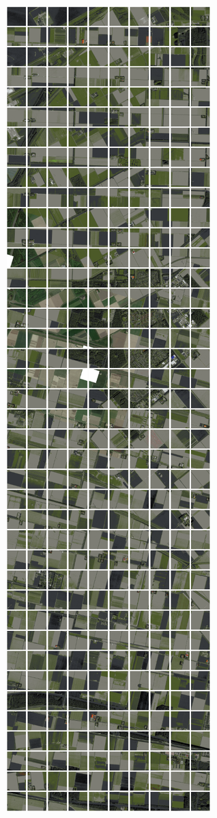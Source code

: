<html>
<div>
<img src="https://github.com/HakkaTjakka/NL_TILE_MAP/blob/main/18/629/-1055/r.6290.-10550.png" height="44" width="44">
<img src="https://github.com/HakkaTjakka/NL_TILE_MAP/blob/main/18/629/-1055/r.6291.-10550.png" height="44" width="44">
<img src="https://github.com/HakkaTjakka/NL_TILE_MAP/blob/main/18/629/-1055/r.6292.-10550.png" height="44" width="44">
<img src="https://github.com/HakkaTjakka/NL_TILE_MAP/blob/main/18/629/-1055/r.6293.-10550.png" height="44" width="44">
<img src="https://github.com/HakkaTjakka/NL_TILE_MAP/blob/main/18/629/-1055/r.6294.-10550.png" height="44" width="44">
<img src="https://github.com/HakkaTjakka/NL_TILE_MAP/blob/main/18/629/-1055/r.6295.-10550.png" height="44" width="44">
<img src="https://github.com/HakkaTjakka/NL_TILE_MAP/blob/main/18/629/-1055/r.6296.-10550.png" height="44" width="44">
<img src="https://github.com/HakkaTjakka/NL_TILE_MAP/blob/main/18/629/-1055/r.6297.-10550.png" height="44" width="44">
<img src="https://github.com/HakkaTjakka/NL_TILE_MAP/blob/main/18/629/-1055/r.6298.-10550.png" height="44" width="44">
<img src="https://github.com/HakkaTjakka/NL_TILE_MAP/blob/main/18/629/-1055/r.6299.-10550.png" height="44" width="44">
<img src="https://github.com/HakkaTjakka/NL_TILE_MAP/blob/main/18/630/-1055/r.6300.-10550.png" height="44" width="44">
<img src="https://github.com/HakkaTjakka/NL_TILE_MAP/blob/main/18/630/-1055/r.6301.-10550.png" height="44" width="44">
<img src="https://github.com/HakkaTjakka/NL_TILE_MAP/blob/main/18/630/-1055/r.6302.-10550.png" height="44" width="44">
<img src="https://github.com/HakkaTjakka/NL_TILE_MAP/blob/main/18/630/-1055/r.6303.-10550.png" height="44" width="44">
<img src="https://github.com/HakkaTjakka/NL_TILE_MAP/blob/main/18/630/-1055/r.6304.-10550.png" height="44" width="44">
<img src="https://github.com/HakkaTjakka/NL_TILE_MAP/blob/main/18/630/-1055/r.6305.-10550.png" height="44" width="44">
<img src="https://github.com/HakkaTjakka/NL_TILE_MAP/blob/main/18/630/-1055/r.6306.-10550.png" height="44" width="44">
<img src="https://github.com/HakkaTjakka/NL_TILE_MAP/blob/main/18/630/-1055/r.6307.-10550.png" height="44" width="44">
<img src="https://github.com/HakkaTjakka/NL_TILE_MAP/blob/main/18/630/-1055/r.6308.-10550.png" height="44" width="44">
<img src="https://github.com/HakkaTjakka/NL_TILE_MAP/blob/main/18/630/-1055/r.6309.-10550.png" height="44" width="44">
<br>
<img src="https://github.com/HakkaTjakka/NL_TILE_MAP/blob/main/18/629/-1055/r.6290.-10549.png" height="44" width="44">
<img src="https://github.com/HakkaTjakka/NL_TILE_MAP/blob/main/18/629/-1055/r.6291.-10549.png" height="44" width="44">
<img src="https://github.com/HakkaTjakka/NL_TILE_MAP/blob/main/18/629/-1055/r.6292.-10549.png" height="44" width="44">
<img src="https://github.com/HakkaTjakka/NL_TILE_MAP/blob/main/18/629/-1055/r.6293.-10549.png" height="44" width="44">
<img src="https://github.com/HakkaTjakka/NL_TILE_MAP/blob/main/18/629/-1055/r.6294.-10549.png" height="44" width="44">
<img src="https://github.com/HakkaTjakka/NL_TILE_MAP/blob/main/18/629/-1055/r.6295.-10549.png" height="44" width="44">
<img src="https://github.com/HakkaTjakka/NL_TILE_MAP/blob/main/18/629/-1055/r.6296.-10549.png" height="44" width="44">
<img src="https://github.com/HakkaTjakka/NL_TILE_MAP/blob/main/18/629/-1055/r.6297.-10549.png" height="44" width="44">
<img src="https://github.com/HakkaTjakka/NL_TILE_MAP/blob/main/18/629/-1055/r.6298.-10549.png" height="44" width="44">
<img src="https://github.com/HakkaTjakka/NL_TILE_MAP/blob/main/18/629/-1055/r.6299.-10549.png" height="44" width="44">
<img src="https://github.com/HakkaTjakka/NL_TILE_MAP/blob/main/18/630/-1055/r.6300.-10549.png" height="44" width="44">
<img src="https://github.com/HakkaTjakka/NL_TILE_MAP/blob/main/18/630/-1055/r.6301.-10549.png" height="44" width="44">
<img src="https://github.com/HakkaTjakka/NL_TILE_MAP/blob/main/18/630/-1055/r.6302.-10549.png" height="44" width="44">
<img src="https://github.com/HakkaTjakka/NL_TILE_MAP/blob/main/18/630/-1055/r.6303.-10549.png" height="44" width="44">
<img src="https://github.com/HakkaTjakka/NL_TILE_MAP/blob/main/18/630/-1055/r.6304.-10549.png" height="44" width="44">
<img src="https://github.com/HakkaTjakka/NL_TILE_MAP/blob/main/18/630/-1055/r.6305.-10549.png" height="44" width="44">
<img src="https://github.com/HakkaTjakka/NL_TILE_MAP/blob/main/18/630/-1055/r.6306.-10549.png" height="44" width="44">
<img src="https://github.com/HakkaTjakka/NL_TILE_MAP/blob/main/18/630/-1055/r.6307.-10549.png" height="44" width="44">
<img src="https://github.com/HakkaTjakka/NL_TILE_MAP/blob/main/18/630/-1055/r.6308.-10549.png" height="44" width="44">
<img src="https://github.com/HakkaTjakka/NL_TILE_MAP/blob/main/18/630/-1055/r.6309.-10549.png" height="44" width="44">
<br>
<img src="https://github.com/HakkaTjakka/NL_TILE_MAP/blob/main/18/629/-1055/r.6290.-10548.png" height="44" width="44">
<img src="https://github.com/HakkaTjakka/NL_TILE_MAP/blob/main/18/629/-1055/r.6291.-10548.png" height="44" width="44">
<img src="https://github.com/HakkaTjakka/NL_TILE_MAP/blob/main/18/629/-1055/r.6292.-10548.png" height="44" width="44">
<img src="https://github.com/HakkaTjakka/NL_TILE_MAP/blob/main/18/629/-1055/r.6293.-10548.png" height="44" width="44">
<img src="https://github.com/HakkaTjakka/NL_TILE_MAP/blob/main/18/629/-1055/r.6294.-10548.png" height="44" width="44">
<img src="https://github.com/HakkaTjakka/NL_TILE_MAP/blob/main/18/629/-1055/r.6295.-10548.png" height="44" width="44">
<img src="https://github.com/HakkaTjakka/NL_TILE_MAP/blob/main/18/629/-1055/r.6296.-10548.png" height="44" width="44">
<img src="https://github.com/HakkaTjakka/NL_TILE_MAP/blob/main/18/629/-1055/r.6297.-10548.png" height="44" width="44">
<img src="https://github.com/HakkaTjakka/NL_TILE_MAP/blob/main/18/629/-1055/r.6298.-10548.png" height="44" width="44">
<img src="https://github.com/HakkaTjakka/NL_TILE_MAP/blob/main/18/629/-1055/r.6299.-10548.png" height="44" width="44">
<img src="https://github.com/HakkaTjakka/NL_TILE_MAP/blob/main/18/630/-1055/r.6300.-10548.png" height="44" width="44">
<img src="https://github.com/HakkaTjakka/NL_TILE_MAP/blob/main/18/630/-1055/r.6301.-10548.png" height="44" width="44">
<img src="https://github.com/HakkaTjakka/NL_TILE_MAP/blob/main/18/630/-1055/r.6302.-10548.png" height="44" width="44">
<img src="https://github.com/HakkaTjakka/NL_TILE_MAP/blob/main/18/630/-1055/r.6303.-10548.png" height="44" width="44">
<img src="https://github.com/HakkaTjakka/NL_TILE_MAP/blob/main/18/630/-1055/r.6304.-10548.png" height="44" width="44">
<img src="https://github.com/HakkaTjakka/NL_TILE_MAP/blob/main/18/630/-1055/r.6305.-10548.png" height="44" width="44">
<img src="https://github.com/HakkaTjakka/NL_TILE_MAP/blob/main/18/630/-1055/r.6306.-10548.png" height="44" width="44">
<img src="https://github.com/HakkaTjakka/NL_TILE_MAP/blob/main/18/630/-1055/r.6307.-10548.png" height="44" width="44">
<img src="https://github.com/HakkaTjakka/NL_TILE_MAP/blob/main/18/630/-1055/r.6308.-10548.png" height="44" width="44">
<img src="https://github.com/HakkaTjakka/NL_TILE_MAP/blob/main/18/630/-1055/r.6309.-10548.png" height="44" width="44">
<br>
<img src="https://github.com/HakkaTjakka/NL_TILE_MAP/blob/main/18/629/-1055/r.6290.-10547.png" height="44" width="44">
<img src="https://github.com/HakkaTjakka/NL_TILE_MAP/blob/main/18/629/-1055/r.6291.-10547.png" height="44" width="44">
<img src="https://github.com/HakkaTjakka/NL_TILE_MAP/blob/main/18/629/-1055/r.6292.-10547.png" height="44" width="44">
<img src="https://github.com/HakkaTjakka/NL_TILE_MAP/blob/main/18/629/-1055/r.6293.-10547.png" height="44" width="44">
<img src="https://github.com/HakkaTjakka/NL_TILE_MAP/blob/main/18/629/-1055/r.6294.-10547.png" height="44" width="44">
<img src="https://github.com/HakkaTjakka/NL_TILE_MAP/blob/main/18/629/-1055/r.6295.-10547.png" height="44" width="44">
<img src="https://github.com/HakkaTjakka/NL_TILE_MAP/blob/main/18/629/-1055/r.6296.-10547.png" height="44" width="44">
<img src="https://github.com/HakkaTjakka/NL_TILE_MAP/blob/main/18/629/-1055/r.6297.-10547.png" height="44" width="44">
<img src="https://github.com/HakkaTjakka/NL_TILE_MAP/blob/main/18/629/-1055/r.6298.-10547.png" height="44" width="44">
<img src="https://github.com/HakkaTjakka/NL_TILE_MAP/blob/main/18/629/-1055/r.6299.-10547.png" height="44" width="44">
<img src="https://github.com/HakkaTjakka/NL_TILE_MAP/blob/main/18/630/-1055/r.6300.-10547.png" height="44" width="44">
<img src="https://github.com/HakkaTjakka/NL_TILE_MAP/blob/main/18/630/-1055/r.6301.-10547.png" height="44" width="44">
<img src="https://github.com/HakkaTjakka/NL_TILE_MAP/blob/main/18/630/-1055/r.6302.-10547.png" height="44" width="44">
<img src="https://github.com/HakkaTjakka/NL_TILE_MAP/blob/main/18/630/-1055/r.6303.-10547.png" height="44" width="44">
<img src="https://github.com/HakkaTjakka/NL_TILE_MAP/blob/main/18/630/-1055/r.6304.-10547.png" height="44" width="44">
<img src="https://github.com/HakkaTjakka/NL_TILE_MAP/blob/main/18/630/-1055/r.6305.-10547.png" height="44" width="44">
<img src="https://github.com/HakkaTjakka/NL_TILE_MAP/blob/main/18/630/-1055/r.6306.-10547.png" height="44" width="44">
<img src="https://github.com/HakkaTjakka/NL_TILE_MAP/blob/main/18/630/-1055/r.6307.-10547.png" height="44" width="44">
<img src="https://github.com/HakkaTjakka/NL_TILE_MAP/blob/main/18/630/-1055/r.6308.-10547.png" height="44" width="44">
<img src="https://github.com/HakkaTjakka/NL_TILE_MAP/blob/main/18/630/-1055/r.6309.-10547.png" height="44" width="44">
<br>
<img src="https://github.com/HakkaTjakka/NL_TILE_MAP/blob/main/18/629/-1055/r.6290.-10546.png" height="44" width="44">
<img src="https://github.com/HakkaTjakka/NL_TILE_MAP/blob/main/18/629/-1055/r.6291.-10546.png" height="44" width="44">
<img src="https://github.com/HakkaTjakka/NL_TILE_MAP/blob/main/18/629/-1055/r.6292.-10546.png" height="44" width="44">
<img src="https://github.com/HakkaTjakka/NL_TILE_MAP/blob/main/18/629/-1055/r.6293.-10546.png" height="44" width="44">
<img src="https://github.com/HakkaTjakka/NL_TILE_MAP/blob/main/18/629/-1055/r.6294.-10546.png" height="44" width="44">
<img src="https://github.com/HakkaTjakka/NL_TILE_MAP/blob/main/18/629/-1055/r.6295.-10546.png" height="44" width="44">
<img src="https://github.com/HakkaTjakka/NL_TILE_MAP/blob/main/18/629/-1055/r.6296.-10546.png" height="44" width="44">
<img src="https://github.com/HakkaTjakka/NL_TILE_MAP/blob/main/18/629/-1055/r.6297.-10546.png" height="44" width="44">
<img src="https://github.com/HakkaTjakka/NL_TILE_MAP/blob/main/18/629/-1055/r.6298.-10546.png" height="44" width="44">
<img src="https://github.com/HakkaTjakka/NL_TILE_MAP/blob/main/18/629/-1055/r.6299.-10546.png" height="44" width="44">
<img src="https://github.com/HakkaTjakka/NL_TILE_MAP/blob/main/18/630/-1055/r.6300.-10546.png" height="44" width="44">
<img src="https://github.com/HakkaTjakka/NL_TILE_MAP/blob/main/18/630/-1055/r.6301.-10546.png" height="44" width="44">
<img src="https://github.com/HakkaTjakka/NL_TILE_MAP/blob/main/18/630/-1055/r.6302.-10546.png" height="44" width="44">
<img src="https://github.com/HakkaTjakka/NL_TILE_MAP/blob/main/18/630/-1055/r.6303.-10546.png" height="44" width="44">
<img src="https://github.com/HakkaTjakka/NL_TILE_MAP/blob/main/18/630/-1055/r.6304.-10546.png" height="44" width="44">
<img src="https://github.com/HakkaTjakka/NL_TILE_MAP/blob/main/18/630/-1055/r.6305.-10546.png" height="44" width="44">
<img src="https://github.com/HakkaTjakka/NL_TILE_MAP/blob/main/18/630/-1055/r.6306.-10546.png" height="44" width="44">
<img src="https://github.com/HakkaTjakka/NL_TILE_MAP/blob/main/18/630/-1055/r.6307.-10546.png" height="44" width="44">
<img src="https://github.com/HakkaTjakka/NL_TILE_MAP/blob/main/18/630/-1055/r.6308.-10546.png" height="44" width="44">
<img src="https://github.com/HakkaTjakka/NL_TILE_MAP/blob/main/18/630/-1055/r.6309.-10546.png" height="44" width="44">
<br>
<img src="https://github.com/HakkaTjakka/NL_TILE_MAP/blob/main/18/629/-1055/r.6290.-10545.png" height="44" width="44">
<img src="https://github.com/HakkaTjakka/NL_TILE_MAP/blob/main/18/629/-1055/r.6291.-10545.png" height="44" width="44">
<img src="https://github.com/HakkaTjakka/NL_TILE_MAP/blob/main/18/629/-1055/r.6292.-10545.png" height="44" width="44">
<img src="https://github.com/HakkaTjakka/NL_TILE_MAP/blob/main/18/629/-1055/r.6293.-10545.png" height="44" width="44">
<img src="https://github.com/HakkaTjakka/NL_TILE_MAP/blob/main/18/629/-1055/r.6294.-10545.png" height="44" width="44">
<img src="https://github.com/HakkaTjakka/NL_TILE_MAP/blob/main/18/629/-1055/r.6295.-10545.png" height="44" width="44">
<img src="https://github.com/HakkaTjakka/NL_TILE_MAP/blob/main/18/629/-1055/r.6296.-10545.png" height="44" width="44">
<img src="https://github.com/HakkaTjakka/NL_TILE_MAP/blob/main/18/629/-1055/r.6297.-10545.png" height="44" width="44">
<img src="https://github.com/HakkaTjakka/NL_TILE_MAP/blob/main/18/629/-1055/r.6298.-10545.png" height="44" width="44">
<img src="https://github.com/HakkaTjakka/NL_TILE_MAP/blob/main/18/629/-1055/r.6299.-10545.png" height="44" width="44">
<img src="https://github.com/HakkaTjakka/NL_TILE_MAP/blob/main/18/630/-1055/r.6300.-10545.png" height="44" width="44">
<img src="https://github.com/HakkaTjakka/NL_TILE_MAP/blob/main/18/630/-1055/r.6301.-10545.png" height="44" width="44">
<img src="https://github.com/HakkaTjakka/NL_TILE_MAP/blob/main/18/630/-1055/r.6302.-10545.png" height="44" width="44">
<img src="https://github.com/HakkaTjakka/NL_TILE_MAP/blob/main/18/630/-1055/r.6303.-10545.png" height="44" width="44">
<img src="https://github.com/HakkaTjakka/NL_TILE_MAP/blob/main/18/630/-1055/r.6304.-10545.png" height="44" width="44">
<img src="https://github.com/HakkaTjakka/NL_TILE_MAP/blob/main/18/630/-1055/r.6305.-10545.png" height="44" width="44">
<img src="https://github.com/HakkaTjakka/NL_TILE_MAP/blob/main/18/630/-1055/r.6306.-10545.png" height="44" width="44">
<img src="https://github.com/HakkaTjakka/NL_TILE_MAP/blob/main/18/630/-1055/r.6307.-10545.png" height="44" width="44">
<img src="https://github.com/HakkaTjakka/NL_TILE_MAP/blob/main/18/630/-1055/r.6308.-10545.png" height="44" width="44">
<img src="https://github.com/HakkaTjakka/NL_TILE_MAP/blob/main/18/630/-1055/r.6309.-10545.png" height="44" width="44">
<br>
<img src="https://github.com/HakkaTjakka/NL_TILE_MAP/blob/main/18/629/-1055/r.6290.-10544.png" height="44" width="44">
<img src="https://github.com/HakkaTjakka/NL_TILE_MAP/blob/main/18/629/-1055/r.6291.-10544.png" height="44" width="44">
<img src="https://github.com/HakkaTjakka/NL_TILE_MAP/blob/main/18/629/-1055/r.6292.-10544.png" height="44" width="44">
<img src="https://github.com/HakkaTjakka/NL_TILE_MAP/blob/main/18/629/-1055/r.6293.-10544.png" height="44" width="44">
<img src="https://github.com/HakkaTjakka/NL_TILE_MAP/blob/main/18/629/-1055/r.6294.-10544.png" height="44" width="44">
<img src="https://github.com/HakkaTjakka/NL_TILE_MAP/blob/main/18/629/-1055/r.6295.-10544.png" height="44" width="44">
<img src="https://github.com/HakkaTjakka/NL_TILE_MAP/blob/main/18/629/-1055/r.6296.-10544.png" height="44" width="44">
<img src="https://github.com/HakkaTjakka/NL_TILE_MAP/blob/main/18/629/-1055/r.6297.-10544.png" height="44" width="44">
<img src="https://github.com/HakkaTjakka/NL_TILE_MAP/blob/main/18/629/-1055/r.6298.-10544.png" height="44" width="44">
<img src="https://github.com/HakkaTjakka/NL_TILE_MAP/blob/main/18/629/-1055/r.6299.-10544.png" height="44" width="44">
<img src="https://github.com/HakkaTjakka/NL_TILE_MAP/blob/main/18/630/-1055/r.6300.-10544.png" height="44" width="44">
<img src="https://github.com/HakkaTjakka/NL_TILE_MAP/blob/main/18/630/-1055/r.6301.-10544.png" height="44" width="44">
<img src="https://github.com/HakkaTjakka/NL_TILE_MAP/blob/main/18/630/-1055/r.6302.-10544.png" height="44" width="44">
<img src="https://github.com/HakkaTjakka/NL_TILE_MAP/blob/main/18/630/-1055/r.6303.-10544.png" height="44" width="44">
<img src="https://github.com/HakkaTjakka/NL_TILE_MAP/blob/main/18/630/-1055/r.6304.-10544.png" height="44" width="44">
<img src="https://github.com/HakkaTjakka/NL_TILE_MAP/blob/main/18/630/-1055/r.6305.-10544.png" height="44" width="44">
<img src="https://github.com/HakkaTjakka/NL_TILE_MAP/blob/main/18/630/-1055/r.6306.-10544.png" height="44" width="44">
<img src="https://github.com/HakkaTjakka/NL_TILE_MAP/blob/main/18/630/-1055/r.6307.-10544.png" height="44" width="44">
<img src="https://github.com/HakkaTjakka/NL_TILE_MAP/blob/main/18/630/-1055/r.6308.-10544.png" height="44" width="44">
<img src="https://github.com/HakkaTjakka/NL_TILE_MAP/blob/main/18/630/-1055/r.6309.-10544.png" height="44" width="44">
<br>
<img src="https://github.com/HakkaTjakka/NL_TILE_MAP/blob/main/18/629/-1055/r.6290.-10543.png" height="44" width="44">
<img src="https://github.com/HakkaTjakka/NL_TILE_MAP/blob/main/18/629/-1055/r.6291.-10543.png" height="44" width="44">
<img src="https://github.com/HakkaTjakka/NL_TILE_MAP/blob/main/18/629/-1055/r.6292.-10543.png" height="44" width="44">
<img src="https://github.com/HakkaTjakka/NL_TILE_MAP/blob/main/18/629/-1055/r.6293.-10543.png" height="44" width="44">
<img src="https://github.com/HakkaTjakka/NL_TILE_MAP/blob/main/18/629/-1055/r.6294.-10543.png" height="44" width="44">
<img src="https://github.com/HakkaTjakka/NL_TILE_MAP/blob/main/18/629/-1055/r.6295.-10543.png" height="44" width="44">
<img src="https://github.com/HakkaTjakka/NL_TILE_MAP/blob/main/18/629/-1055/r.6296.-10543.png" height="44" width="44">
<img src="https://github.com/HakkaTjakka/NL_TILE_MAP/blob/main/18/629/-1055/r.6297.-10543.png" height="44" width="44">
<img src="https://github.com/HakkaTjakka/NL_TILE_MAP/blob/main/18/629/-1055/r.6298.-10543.png" height="44" width="44">
<img src="https://github.com/HakkaTjakka/NL_TILE_MAP/blob/main/18/629/-1055/r.6299.-10543.png" height="44" width="44">
<img src="https://github.com/HakkaTjakka/NL_TILE_MAP/blob/main/18/630/-1055/r.6300.-10543.png" height="44" width="44">
<img src="https://github.com/HakkaTjakka/NL_TILE_MAP/blob/main/18/630/-1055/r.6301.-10543.png" height="44" width="44">
<img src="https://github.com/HakkaTjakka/NL_TILE_MAP/blob/main/18/630/-1055/r.6302.-10543.png" height="44" width="44">
<img src="https://github.com/HakkaTjakka/NL_TILE_MAP/blob/main/18/630/-1055/r.6303.-10543.png" height="44" width="44">
<img src="https://github.com/HakkaTjakka/NL_TILE_MAP/blob/main/18/630/-1055/r.6304.-10543.png" height="44" width="44">
<img src="https://github.com/HakkaTjakka/NL_TILE_MAP/blob/main/18/630/-1055/r.6305.-10543.png" height="44" width="44">
<img src="https://github.com/HakkaTjakka/NL_TILE_MAP/blob/main/18/630/-1055/r.6306.-10543.png" height="44" width="44">
<img src="https://github.com/HakkaTjakka/NL_TILE_MAP/blob/main/18/630/-1055/r.6307.-10543.png" height="44" width="44">
<img src="https://github.com/HakkaTjakka/NL_TILE_MAP/blob/main/18/630/-1055/r.6308.-10543.png" height="44" width="44">
<img src="https://github.com/HakkaTjakka/NL_TILE_MAP/blob/main/18/630/-1055/r.6309.-10543.png" height="44" width="44">
<br>
<img src="https://github.com/HakkaTjakka/NL_TILE_MAP/blob/main/18/629/-1055/r.6290.-10542.png" height="44" width="44">
<img src="https://github.com/HakkaTjakka/NL_TILE_MAP/blob/main/18/629/-1055/r.6291.-10542.png" height="44" width="44">
<img src="https://github.com/HakkaTjakka/NL_TILE_MAP/blob/main/18/629/-1055/r.6292.-10542.png" height="44" width="44">
<img src="https://github.com/HakkaTjakka/NL_TILE_MAP/blob/main/18/629/-1055/r.6293.-10542.png" height="44" width="44">
<img src="https://github.com/HakkaTjakka/NL_TILE_MAP/blob/main/18/629/-1055/r.6294.-10542.png" height="44" width="44">
<img src="https://github.com/HakkaTjakka/NL_TILE_MAP/blob/main/18/629/-1055/r.6295.-10542.png" height="44" width="44">
<img src="https://github.com/HakkaTjakka/NL_TILE_MAP/blob/main/18/629/-1055/r.6296.-10542.png" height="44" width="44">
<img src="https://github.com/HakkaTjakka/NL_TILE_MAP/blob/main/18/629/-1055/r.6297.-10542.png" height="44" width="44">
<img src="https://github.com/HakkaTjakka/NL_TILE_MAP/blob/main/18/629/-1055/r.6298.-10542.png" height="44" width="44">
<img src="https://github.com/HakkaTjakka/NL_TILE_MAP/blob/main/18/629/-1055/r.6299.-10542.png" height="44" width="44">
<img src="https://github.com/HakkaTjakka/NL_TILE_MAP/blob/main/18/630/-1055/r.6300.-10542.png" height="44" width="44">
<img src="https://github.com/HakkaTjakka/NL_TILE_MAP/blob/main/18/630/-1055/r.6301.-10542.png" height="44" width="44">
<img src="https://github.com/HakkaTjakka/NL_TILE_MAP/blob/main/18/630/-1055/r.6302.-10542.png" height="44" width="44">
<img src="https://github.com/HakkaTjakka/NL_TILE_MAP/blob/main/18/630/-1055/r.6303.-10542.png" height="44" width="44">
<img src="https://github.com/HakkaTjakka/NL_TILE_MAP/blob/main/18/630/-1055/r.6304.-10542.png" height="44" width="44">
<img src="https://github.com/HakkaTjakka/NL_TILE_MAP/blob/main/18/630/-1055/r.6305.-10542.png" height="44" width="44">
<img src="https://github.com/HakkaTjakka/NL_TILE_MAP/blob/main/18/630/-1055/r.6306.-10542.png" height="44" width="44">
<img src="https://github.com/HakkaTjakka/NL_TILE_MAP/blob/main/18/630/-1055/r.6307.-10542.png" height="44" width="44">
<img src="https://github.com/HakkaTjakka/NL_TILE_MAP/blob/main/18/630/-1055/r.6308.-10542.png" height="44" width="44">
<img src="https://github.com/HakkaTjakka/NL_TILE_MAP/blob/main/18/630/-1055/r.6309.-10542.png" height="44" width="44">
<br>
<img src="https://github.com/HakkaTjakka/NL_TILE_MAP/blob/main/18/629/-1055/r.6290.-10541.png" height="44" width="44">
<img src="https://github.com/HakkaTjakka/NL_TILE_MAP/blob/main/18/629/-1055/r.6291.-10541.png" height="44" width="44">
<img src="https://github.com/HakkaTjakka/NL_TILE_MAP/blob/main/18/629/-1055/r.6292.-10541.png" height="44" width="44">
<img src="https://github.com/HakkaTjakka/NL_TILE_MAP/blob/main/18/629/-1055/r.6293.-10541.png" height="44" width="44">
<img src="https://github.com/HakkaTjakka/NL_TILE_MAP/blob/main/18/629/-1055/r.6294.-10541.png" height="44" width="44">
<img src="https://github.com/HakkaTjakka/NL_TILE_MAP/blob/main/18/629/-1055/r.6295.-10541.png" height="44" width="44">
<img src="https://github.com/HakkaTjakka/NL_TILE_MAP/blob/main/18/629/-1055/r.6296.-10541.png" height="44" width="44">
<img src="https://github.com/HakkaTjakka/NL_TILE_MAP/blob/main/18/629/-1055/r.6297.-10541.png" height="44" width="44">
<img src="https://github.com/HakkaTjakka/NL_TILE_MAP/blob/main/18/629/-1055/r.6298.-10541.png" height="44" width="44">
<img src="https://github.com/HakkaTjakka/NL_TILE_MAP/blob/main/18/629/-1055/r.6299.-10541.png" height="44" width="44">
<img src="https://github.com/HakkaTjakka/NL_TILE_MAP/blob/main/18/630/-1055/r.6300.-10541.png" height="44" width="44">
<img src="https://github.com/HakkaTjakka/NL_TILE_MAP/blob/main/18/630/-1055/r.6301.-10541.png" height="44" width="44">
<img src="https://github.com/HakkaTjakka/NL_TILE_MAP/blob/main/18/630/-1055/r.6302.-10541.png" height="44" width="44">
<img src="https://github.com/HakkaTjakka/NL_TILE_MAP/blob/main/18/630/-1055/r.6303.-10541.png" height="44" width="44">
<img src="https://github.com/HakkaTjakka/NL_TILE_MAP/blob/main/18/630/-1055/r.6304.-10541.png" height="44" width="44">
<img src="https://github.com/HakkaTjakka/NL_TILE_MAP/blob/main/18/630/-1055/r.6305.-10541.png" height="44" width="44">
<img src="https://github.com/HakkaTjakka/NL_TILE_MAP/blob/main/18/630/-1055/r.6306.-10541.png" height="44" width="44">
<img src="https://github.com/HakkaTjakka/NL_TILE_MAP/blob/main/18/630/-1055/r.6307.-10541.png" height="44" width="44">
<img src="https://github.com/HakkaTjakka/NL_TILE_MAP/blob/main/18/630/-1055/r.6308.-10541.png" height="44" width="44">
<img src="https://github.com/HakkaTjakka/NL_TILE_MAP/blob/main/18/630/-1055/r.6309.-10541.png" height="44" width="44">
<br>
<img src="https://github.com/HakkaTjakka/NL_TILE_MAP/blob/main/18/629/-1054/r.6290.-10540.png" height="44" width="44">
<img src="https://github.com/HakkaTjakka/NL_TILE_MAP/blob/main/18/629/-1054/r.6291.-10540.png" height="44" width="44">
<img src="https://github.com/HakkaTjakka/NL_TILE_MAP/blob/main/18/629/-1054/r.6292.-10540.png" height="44" width="44">
<img src="https://github.com/HakkaTjakka/NL_TILE_MAP/blob/main/18/629/-1054/r.6293.-10540.png" height="44" width="44">
<img src="https://github.com/HakkaTjakka/NL_TILE_MAP/blob/main/18/629/-1054/r.6294.-10540.png" height="44" width="44">
<img src="https://github.com/HakkaTjakka/NL_TILE_MAP/blob/main/18/629/-1054/r.6295.-10540.png" height="44" width="44">
<img src="https://github.com/HakkaTjakka/NL_TILE_MAP/blob/main/18/629/-1054/r.6296.-10540.png" height="44" width="44">
<img src="https://github.com/HakkaTjakka/NL_TILE_MAP/blob/main/18/629/-1054/r.6297.-10540.png" height="44" width="44">
<img src="https://github.com/HakkaTjakka/NL_TILE_MAP/blob/main/18/629/-1054/r.6298.-10540.png" height="44" width="44">
<img src="https://github.com/HakkaTjakka/NL_TILE_MAP/blob/main/18/629/-1054/r.6299.-10540.png" height="44" width="44">
<img src="https://github.com/HakkaTjakka/NL_TILE_MAP/blob/main/18/630/-1054/r.6300.-10540.png" height="44" width="44">
<img src="https://github.com/HakkaTjakka/NL_TILE_MAP/blob/main/18/630/-1054/r.6301.-10540.png" height="44" width="44">
<img src="https://github.com/HakkaTjakka/NL_TILE_MAP/blob/main/18/630/-1054/r.6302.-10540.png" height="44" width="44">
<img src="https://github.com/HakkaTjakka/NL_TILE_MAP/blob/main/18/630/-1054/r.6303.-10540.png" height="44" width="44">
<img src="https://github.com/HakkaTjakka/NL_TILE_MAP/blob/main/18/630/-1054/r.6304.-10540.png" height="44" width="44">
<img src="https://github.com/HakkaTjakka/NL_TILE_MAP/blob/main/18/630/-1054/r.6305.-10540.png" height="44" width="44">
<img src="https://github.com/HakkaTjakka/NL_TILE_MAP/blob/main/18/630/-1054/r.6306.-10540.png" height="44" width="44">
<img src="https://github.com/HakkaTjakka/NL_TILE_MAP/blob/main/18/630/-1054/r.6307.-10540.png" height="44" width="44">
<img src="https://github.com/HakkaTjakka/NL_TILE_MAP/blob/main/18/630/-1054/r.6308.-10540.png" height="44" width="44">
<img src="https://github.com/HakkaTjakka/NL_TILE_MAP/blob/main/18/630/-1054/r.6309.-10540.png" height="44" width="44">
<br>
<img src="https://github.com/HakkaTjakka/NL_TILE_MAP/blob/main/18/629/-1054/r.6290.-10539.png" height="44" width="44">
<img src="https://github.com/HakkaTjakka/NL_TILE_MAP/blob/main/18/629/-1054/r.6291.-10539.png" height="44" width="44">
<img src="https://github.com/HakkaTjakka/NL_TILE_MAP/blob/main/18/629/-1054/r.6292.-10539.png" height="44" width="44">
<img src="https://github.com/HakkaTjakka/NL_TILE_MAP/blob/main/18/629/-1054/r.6293.-10539.png" height="44" width="44">
<img src="https://github.com/HakkaTjakka/NL_TILE_MAP/blob/main/18/629/-1054/r.6294.-10539.png" height="44" width="44">
<img src="https://github.com/HakkaTjakka/NL_TILE_MAP/blob/main/18/629/-1054/r.6295.-10539.png" height="44" width="44">
<img src="https://github.com/HakkaTjakka/NL_TILE_MAP/blob/main/18/629/-1054/r.6296.-10539.png" height="44" width="44">
<img src="https://github.com/HakkaTjakka/NL_TILE_MAP/blob/main/18/629/-1054/r.6297.-10539.png" height="44" width="44">
<img src="https://github.com/HakkaTjakka/NL_TILE_MAP/blob/main/18/629/-1054/r.6298.-10539.png" height="44" width="44">
<img src="https://github.com/HakkaTjakka/NL_TILE_MAP/blob/main/18/629/-1054/r.6299.-10539.png" height="44" width="44">
<img src="https://github.com/HakkaTjakka/NL_TILE_MAP/blob/main/18/630/-1054/r.6300.-10539.png" height="44" width="44">
<img src="https://github.com/HakkaTjakka/NL_TILE_MAP/blob/main/18/630/-1054/r.6301.-10539.png" height="44" width="44">
<img src="https://github.com/HakkaTjakka/NL_TILE_MAP/blob/main/18/630/-1054/r.6302.-10539.png" height="44" width="44">
<img src="https://github.com/HakkaTjakka/NL_TILE_MAP/blob/main/18/630/-1054/r.6303.-10539.png" height="44" width="44">
<img src="https://github.com/HakkaTjakka/NL_TILE_MAP/blob/main/18/630/-1054/r.6304.-10539.png" height="44" width="44">
<img src="https://github.com/HakkaTjakka/NL_TILE_MAP/blob/main/18/630/-1054/r.6305.-10539.png" height="44" width="44">
<img src="https://github.com/HakkaTjakka/NL_TILE_MAP/blob/main/18/630/-1054/r.6306.-10539.png" height="44" width="44">
<img src="https://github.com/HakkaTjakka/NL_TILE_MAP/blob/main/18/630/-1054/r.6307.-10539.png" height="44" width="44">
<img src="https://github.com/HakkaTjakka/NL_TILE_MAP/blob/main/18/630/-1054/r.6308.-10539.png" height="44" width="44">
<img src="https://github.com/HakkaTjakka/NL_TILE_MAP/blob/main/18/630/-1054/r.6309.-10539.png" height="44" width="44">
<br>
<img src="https://github.com/HakkaTjakka/NL_TILE_MAP/blob/main/18/629/-1054/r.6290.-10538.png" height="44" width="44">
<img src="https://github.com/HakkaTjakka/NL_TILE_MAP/blob/main/18/629/-1054/r.6291.-10538.png" height="44" width="44">
<img src="https://github.com/HakkaTjakka/NL_TILE_MAP/blob/main/18/629/-1054/r.6292.-10538.png" height="44" width="44">
<img src="https://github.com/HakkaTjakka/NL_TILE_MAP/blob/main/18/629/-1054/r.6293.-10538.png" height="44" width="44">
<img src="https://github.com/HakkaTjakka/NL_TILE_MAP/blob/main/18/629/-1054/r.6294.-10538.png" height="44" width="44">
<img src="https://github.com/HakkaTjakka/NL_TILE_MAP/blob/main/18/629/-1054/r.6295.-10538.png" height="44" width="44">
<img src="https://github.com/HakkaTjakka/NL_TILE_MAP/blob/main/18/629/-1054/r.6296.-10538.png" height="44" width="44">
<img src="https://github.com/HakkaTjakka/NL_TILE_MAP/blob/main/18/629/-1054/r.6297.-10538.png" height="44" width="44">
<img src="https://github.com/HakkaTjakka/NL_TILE_MAP/blob/main/18/629/-1054/r.6298.-10538.png" height="44" width="44">
<img src="https://github.com/HakkaTjakka/NL_TILE_MAP/blob/main/18/629/-1054/r.6299.-10538.png" height="44" width="44">
<img src="https://github.com/HakkaTjakka/NL_TILE_MAP/blob/main/18/630/-1054/r.6300.-10538.png" height="44" width="44">
<img src="https://github.com/HakkaTjakka/NL_TILE_MAP/blob/main/18/630/-1054/r.6301.-10538.png" height="44" width="44">
<img src="https://github.com/HakkaTjakka/NL_TILE_MAP/blob/main/18/630/-1054/r.6302.-10538.png" height="44" width="44">
<img src="https://github.com/HakkaTjakka/NL_TILE_MAP/blob/main/18/630/-1054/r.6303.-10538.png" height="44" width="44">
<img src="https://github.com/HakkaTjakka/NL_TILE_MAP/blob/main/18/630/-1054/r.6304.-10538.png" height="44" width="44">
<img src="https://github.com/HakkaTjakka/NL_TILE_MAP/blob/main/18/630/-1054/r.6305.-10538.png" height="44" width="44">
<img src="https://github.com/HakkaTjakka/NL_TILE_MAP/blob/main/18/630/-1054/r.6306.-10538.png" height="44" width="44">
<img src="https://github.com/HakkaTjakka/NL_TILE_MAP/blob/main/18/630/-1054/r.6307.-10538.png" height="44" width="44">
<img src="https://github.com/HakkaTjakka/NL_TILE_MAP/blob/main/18/630/-1054/r.6308.-10538.png" height="44" width="44">
<img src="https://github.com/HakkaTjakka/NL_TILE_MAP/blob/main/18/630/-1054/r.6309.-10538.png" height="44" width="44">
<br>
<img src="https://github.com/HakkaTjakka/NL_TILE_MAP/blob/main/18/629/-1054/r.6290.-10537.png" height="44" width="44">
<img src="https://github.com/HakkaTjakka/NL_TILE_MAP/blob/main/18/629/-1054/r.6291.-10537.png" height="44" width="44">
<img src="https://github.com/HakkaTjakka/NL_TILE_MAP/blob/main/18/629/-1054/r.6292.-10537.png" height="44" width="44">
<img src="https://github.com/HakkaTjakka/NL_TILE_MAP/blob/main/18/629/-1054/r.6293.-10537.png" height="44" width="44">
<img src="https://github.com/HakkaTjakka/NL_TILE_MAP/blob/main/18/629/-1054/r.6294.-10537.png" height="44" width="44">
<img src="https://github.com/HakkaTjakka/NL_TILE_MAP/blob/main/18/629/-1054/r.6295.-10537.png" height="44" width="44">
<img src="https://github.com/HakkaTjakka/NL_TILE_MAP/blob/main/18/629/-1054/r.6296.-10537.png" height="44" width="44">
<img src="https://github.com/HakkaTjakka/NL_TILE_MAP/blob/main/18/629/-1054/r.6297.-10537.png" height="44" width="44">
<img src="https://github.com/HakkaTjakka/NL_TILE_MAP/blob/main/18/629/-1054/r.6298.-10537.png" height="44" width="44">
<img src="https://github.com/HakkaTjakka/NL_TILE_MAP/blob/main/18/629/-1054/r.6299.-10537.png" height="44" width="44">
<img src="https://github.com/HakkaTjakka/NL_TILE_MAP/blob/main/18/630/-1054/r.6300.-10537.png" height="44" width="44">
<img src="https://github.com/HakkaTjakka/NL_TILE_MAP/blob/main/18/630/-1054/r.6301.-10537.png" height="44" width="44">
<img src="https://github.com/HakkaTjakka/NL_TILE_MAP/blob/main/18/630/-1054/r.6302.-10537.png" height="44" width="44">
<img src="https://github.com/HakkaTjakka/NL_TILE_MAP/blob/main/18/630/-1054/r.6303.-10537.png" height="44" width="44">
<img src="https://github.com/HakkaTjakka/NL_TILE_MAP/blob/main/18/630/-1054/r.6304.-10537.png" height="44" width="44">
<img src="https://github.com/HakkaTjakka/NL_TILE_MAP/blob/main/18/630/-1054/r.6305.-10537.png" height="44" width="44">
<img src="https://github.com/HakkaTjakka/NL_TILE_MAP/blob/main/18/630/-1054/r.6306.-10537.png" height="44" width="44">
<img src="https://github.com/HakkaTjakka/NL_TILE_MAP/blob/main/18/630/-1054/r.6307.-10537.png" height="44" width="44">
<img src="https://github.com/HakkaTjakka/NL_TILE_MAP/blob/main/18/630/-1054/r.6308.-10537.png" height="44" width="44">
<img src="https://github.com/HakkaTjakka/NL_TILE_MAP/blob/main/18/630/-1054/r.6309.-10537.png" height="44" width="44">
<br>
<img src="https://github.com/HakkaTjakka/NL_TILE_MAP/blob/main/18/629/-1054/r.6290.-10536.png" height="44" width="44">
<img src="https://github.com/HakkaTjakka/NL_TILE_MAP/blob/main/18/629/-1054/r.6291.-10536.png" height="44" width="44">
<img src="https://github.com/HakkaTjakka/NL_TILE_MAP/blob/main/18/629/-1054/r.6292.-10536.png" height="44" width="44">
<img src="https://github.com/HakkaTjakka/NL_TILE_MAP/blob/main/18/629/-1054/r.6293.-10536.png" height="44" width="44">
<img src="https://github.com/HakkaTjakka/NL_TILE_MAP/blob/main/18/629/-1054/r.6294.-10536.png" height="44" width="44">
<img src="https://github.com/HakkaTjakka/NL_TILE_MAP/blob/main/18/629/-1054/r.6295.-10536.png" height="44" width="44">
<img src="https://github.com/HakkaTjakka/NL_TILE_MAP/blob/main/18/629/-1054/r.6296.-10536.png" height="44" width="44">
<img src="https://github.com/HakkaTjakka/NL_TILE_MAP/blob/main/18/629/-1054/r.6297.-10536.png" height="44" width="44">
<img src="https://github.com/HakkaTjakka/NL_TILE_MAP/blob/main/18/629/-1054/r.6298.-10536.png" height="44" width="44">
<img src="https://github.com/HakkaTjakka/NL_TILE_MAP/blob/main/18/629/-1054/r.6299.-10536.png" height="44" width="44">
<img src="https://github.com/HakkaTjakka/NL_TILE_MAP/blob/main/18/630/-1054/r.6300.-10536.png" height="44" width="44">
<img src="https://github.com/HakkaTjakka/NL_TILE_MAP/blob/main/18/630/-1054/r.6301.-10536.png" height="44" width="44">
<img src="https://github.com/HakkaTjakka/NL_TILE_MAP/blob/main/18/630/-1054/r.6302.-10536.png" height="44" width="44">
<img src="https://github.com/HakkaTjakka/NL_TILE_MAP/blob/main/18/630/-1054/r.6303.-10536.png" height="44" width="44">
<img src="https://github.com/HakkaTjakka/NL_TILE_MAP/blob/main/18/630/-1054/r.6304.-10536.png" height="44" width="44">
<img src="https://github.com/HakkaTjakka/NL_TILE_MAP/blob/main/18/630/-1054/r.6305.-10536.png" height="44" width="44">
<img src="https://github.com/HakkaTjakka/NL_TILE_MAP/blob/main/18/630/-1054/r.6306.-10536.png" height="44" width="44">
<img src="https://github.com/HakkaTjakka/NL_TILE_MAP/blob/main/18/630/-1054/r.6307.-10536.png" height="44" width="44">
<img src="https://github.com/HakkaTjakka/NL_TILE_MAP/blob/main/18/630/-1054/r.6308.-10536.png" height="44" width="44">
<img src="https://github.com/HakkaTjakka/NL_TILE_MAP/blob/main/18/630/-1054/r.6309.-10536.png" height="44" width="44">
<br>
<img src="https://github.com/HakkaTjakka/NL_TILE_MAP/blob/main/18/629/-1054/r.6290.-10535.png" height="44" width="44">
<img src="https://github.com/HakkaTjakka/NL_TILE_MAP/blob/main/18/629/-1054/r.6291.-10535.png" height="44" width="44">
<img src="https://github.com/HakkaTjakka/NL_TILE_MAP/blob/main/18/629/-1054/r.6292.-10535.png" height="44" width="44">
<img src="https://github.com/HakkaTjakka/NL_TILE_MAP/blob/main/18/629/-1054/r.6293.-10535.png" height="44" width="44">
<img src="https://github.com/HakkaTjakka/NL_TILE_MAP/blob/main/18/629/-1054/r.6294.-10535.png" height="44" width="44">
<img src="https://github.com/HakkaTjakka/NL_TILE_MAP/blob/main/18/629/-1054/r.6295.-10535.png" height="44" width="44">
<img src="https://github.com/HakkaTjakka/NL_TILE_MAP/blob/main/18/629/-1054/r.6296.-10535.png" height="44" width="44">
<img src="https://github.com/HakkaTjakka/NL_TILE_MAP/blob/main/18/629/-1054/r.6297.-10535.png" height="44" width="44">
<img src="https://github.com/HakkaTjakka/NL_TILE_MAP/blob/main/18/629/-1054/r.6298.-10535.png" height="44" width="44">
<img src="https://github.com/HakkaTjakka/NL_TILE_MAP/blob/main/18/629/-1054/r.6299.-10535.png" height="44" width="44">
<img src="https://github.com/HakkaTjakka/NL_TILE_MAP/blob/main/18/630/-1054/r.6300.-10535.png" height="44" width="44">
<img src="https://github.com/HakkaTjakka/NL_TILE_MAP/blob/main/18/630/-1054/r.6301.-10535.png" height="44" width="44">
<img src="https://github.com/HakkaTjakka/NL_TILE_MAP/blob/main/18/630/-1054/r.6302.-10535.png" height="44" width="44">
<img src="https://github.com/HakkaTjakka/NL_TILE_MAP/blob/main/18/630/-1054/r.6303.-10535.png" height="44" width="44">
<img src="https://github.com/HakkaTjakka/NL_TILE_MAP/blob/main/18/630/-1054/r.6304.-10535.png" height="44" width="44">
<img src="https://github.com/HakkaTjakka/NL_TILE_MAP/blob/main/18/630/-1054/r.6305.-10535.png" height="44" width="44">
<img src="https://github.com/HakkaTjakka/NL_TILE_MAP/blob/main/18/630/-1054/r.6306.-10535.png" height="44" width="44">
<img src="https://github.com/HakkaTjakka/NL_TILE_MAP/blob/main/18/630/-1054/r.6307.-10535.png" height="44" width="44">
<img src="https://github.com/HakkaTjakka/NL_TILE_MAP/blob/main/18/630/-1054/r.6308.-10535.png" height="44" width="44">
<img src="https://github.com/HakkaTjakka/NL_TILE_MAP/blob/main/18/630/-1054/r.6309.-10535.png" height="44" width="44">
<br>
<img src="https://github.com/HakkaTjakka/NL_TILE_MAP/blob/main/18/629/-1054/r.6290.-10534.png" height="44" width="44">
<img src="https://github.com/HakkaTjakka/NL_TILE_MAP/blob/main/18/629/-1054/r.6291.-10534.png" height="44" width="44">
<img src="https://github.com/HakkaTjakka/NL_TILE_MAP/blob/main/18/629/-1054/r.6292.-10534.png" height="44" width="44">
<img src="https://github.com/HakkaTjakka/NL_TILE_MAP/blob/main/18/629/-1054/r.6293.-10534.png" height="44" width="44">
<img src="https://github.com/HakkaTjakka/NL_TILE_MAP/blob/main/18/629/-1054/r.6294.-10534.png" height="44" width="44">
<img src="https://github.com/HakkaTjakka/NL_TILE_MAP/blob/main/18/629/-1054/r.6295.-10534.png" height="44" width="44">
<img src="https://github.com/HakkaTjakka/NL_TILE_MAP/blob/main/18/629/-1054/r.6296.-10534.png" height="44" width="44">
<img src="https://github.com/HakkaTjakka/NL_TILE_MAP/blob/main/18/629/-1054/r.6297.-10534.png" height="44" width="44">
<img src="https://github.com/HakkaTjakka/NL_TILE_MAP/blob/main/18/629/-1054/r.6298.-10534.png" height="44" width="44">
<img src="https://github.com/HakkaTjakka/NL_TILE_MAP/blob/main/18/629/-1054/r.6299.-10534.png" height="44" width="44">
<img src="https://github.com/HakkaTjakka/NL_TILE_MAP/blob/main/18/630/-1054/r.6300.-10534.png" height="44" width="44">
<img src="https://github.com/HakkaTjakka/NL_TILE_MAP/blob/main/18/630/-1054/r.6301.-10534.png" height="44" width="44">
<img src="https://github.com/HakkaTjakka/NL_TILE_MAP/blob/main/18/630/-1054/r.6302.-10534.png" height="44" width="44">
<img src="https://github.com/HakkaTjakka/NL_TILE_MAP/blob/main/18/630/-1054/r.6303.-10534.png" height="44" width="44">
<img src="https://github.com/HakkaTjakka/NL_TILE_MAP/blob/main/18/630/-1054/r.6304.-10534.png" height="44" width="44">
<img src="https://github.com/HakkaTjakka/NL_TILE_MAP/blob/main/18/630/-1054/r.6305.-10534.png" height="44" width="44">
<img src="https://github.com/HakkaTjakka/NL_TILE_MAP/blob/main/18/630/-1054/r.6306.-10534.png" height="44" width="44">
<img src="https://github.com/HakkaTjakka/NL_TILE_MAP/blob/main/18/630/-1054/r.6307.-10534.png" height="44" width="44">
<img src="https://github.com/HakkaTjakka/NL_TILE_MAP/blob/main/18/630/-1054/r.6308.-10534.png" height="44" width="44">
<img src="https://github.com/HakkaTjakka/NL_TILE_MAP/blob/main/18/630/-1054/r.6309.-10534.png" height="44" width="44">
<br>
<img src="https://github.com/HakkaTjakka/NL_TILE_MAP/blob/main/18/629/-1054/r.6290.-10533.png" height="44" width="44">
<img src="https://github.com/HakkaTjakka/NL_TILE_MAP/blob/main/18/629/-1054/r.6291.-10533.png" height="44" width="44">
<img src="https://github.com/HakkaTjakka/NL_TILE_MAP/blob/main/18/629/-1054/r.6292.-10533.png" height="44" width="44">
<img src="https://github.com/HakkaTjakka/NL_TILE_MAP/blob/main/18/629/-1054/r.6293.-10533.png" height="44" width="44">
<img src="https://github.com/HakkaTjakka/NL_TILE_MAP/blob/main/18/629/-1054/r.6294.-10533.png" height="44" width="44">
<img src="https://github.com/HakkaTjakka/NL_TILE_MAP/blob/main/18/629/-1054/r.6295.-10533.png" height="44" width="44">
<img src="https://github.com/HakkaTjakka/NL_TILE_MAP/blob/main/18/629/-1054/r.6296.-10533.png" height="44" width="44">
<img src="https://github.com/HakkaTjakka/NL_TILE_MAP/blob/main/18/629/-1054/r.6297.-10533.png" height="44" width="44">
<img src="https://github.com/HakkaTjakka/NL_TILE_MAP/blob/main/18/629/-1054/r.6298.-10533.png" height="44" width="44">
<img src="https://github.com/HakkaTjakka/NL_TILE_MAP/blob/main/18/629/-1054/r.6299.-10533.png" height="44" width="44">
<img src="https://github.com/HakkaTjakka/NL_TILE_MAP/blob/main/18/630/-1054/r.6300.-10533.png" height="44" width="44">
<img src="https://github.com/HakkaTjakka/NL_TILE_MAP/blob/main/18/630/-1054/r.6301.-10533.png" height="44" width="44">
<img src="https://github.com/HakkaTjakka/NL_TILE_MAP/blob/main/18/630/-1054/r.6302.-10533.png" height="44" width="44">
<img src="https://github.com/HakkaTjakka/NL_TILE_MAP/blob/main/18/630/-1054/r.6303.-10533.png" height="44" width="44">
<img src="https://github.com/HakkaTjakka/NL_TILE_MAP/blob/main/18/630/-1054/r.6304.-10533.png" height="44" width="44">
<img src="https://github.com/HakkaTjakka/NL_TILE_MAP/blob/main/18/630/-1054/r.6305.-10533.png" height="44" width="44">
<img src="https://github.com/HakkaTjakka/NL_TILE_MAP/blob/main/18/630/-1054/r.6306.-10533.png" height="44" width="44">
<img src="https://github.com/HakkaTjakka/NL_TILE_MAP/blob/main/18/630/-1054/r.6307.-10533.png" height="44" width="44">
<img src="https://github.com/HakkaTjakka/NL_TILE_MAP/blob/main/18/630/-1054/r.6308.-10533.png" height="44" width="44">
<img src="https://github.com/HakkaTjakka/NL_TILE_MAP/blob/main/18/630/-1054/r.6309.-10533.png" height="44" width="44">
<br>
<img src="https://github.com/HakkaTjakka/NL_TILE_MAP/blob/main/18/629/-1054/r.6290.-10532.png" height="44" width="44">
<img src="https://github.com/HakkaTjakka/NL_TILE_MAP/blob/main/18/629/-1054/r.6291.-10532.png" height="44" width="44">
<img src="https://github.com/HakkaTjakka/NL_TILE_MAP/blob/main/18/629/-1054/r.6292.-10532.png" height="44" width="44">
<img src="https://github.com/HakkaTjakka/NL_TILE_MAP/blob/main/18/629/-1054/r.6293.-10532.png" height="44" width="44">
<img src="https://github.com/HakkaTjakka/NL_TILE_MAP/blob/main/18/629/-1054/r.6294.-10532.png" height="44" width="44">
<img src="https://github.com/HakkaTjakka/NL_TILE_MAP/blob/main/18/629/-1054/r.6295.-10532.png" height="44" width="44">
<img src="https://github.com/HakkaTjakka/NL_TILE_MAP/blob/main/18/629/-1054/r.6296.-10532.png" height="44" width="44">
<img src="https://github.com/HakkaTjakka/NL_TILE_MAP/blob/main/18/629/-1054/r.6297.-10532.png" height="44" width="44">
<img src="https://github.com/HakkaTjakka/NL_TILE_MAP/blob/main/18/629/-1054/r.6298.-10532.png" height="44" width="44">
<img src="https://github.com/HakkaTjakka/NL_TILE_MAP/blob/main/18/629/-1054/r.6299.-10532.png" height="44" width="44">
<img src="https://github.com/HakkaTjakka/NL_TILE_MAP/blob/main/18/630/-1054/r.6300.-10532.png" height="44" width="44">
<img src="https://github.com/HakkaTjakka/NL_TILE_MAP/blob/main/18/630/-1054/r.6301.-10532.png" height="44" width="44">
<img src="https://github.com/HakkaTjakka/NL_TILE_MAP/blob/main/18/630/-1054/r.6302.-10532.png" height="44" width="44">
<img src="https://github.com/HakkaTjakka/NL_TILE_MAP/blob/main/18/630/-1054/r.6303.-10532.png" height="44" width="44">
<img src="https://github.com/HakkaTjakka/NL_TILE_MAP/blob/main/18/630/-1054/r.6304.-10532.png" height="44" width="44">
<img src="https://github.com/HakkaTjakka/NL_TILE_MAP/blob/main/18/630/-1054/r.6305.-10532.png" height="44" width="44">
<img src="https://github.com/HakkaTjakka/NL_TILE_MAP/blob/main/18/630/-1054/r.6306.-10532.png" height="44" width="44">
<img src="https://github.com/HakkaTjakka/NL_TILE_MAP/blob/main/18/630/-1054/r.6307.-10532.png" height="44" width="44">
<img src="https://github.com/HakkaTjakka/NL_TILE_MAP/blob/main/18/630/-1054/r.6308.-10532.png" height="44" width="44">
<img src="https://github.com/HakkaTjakka/NL_TILE_MAP/blob/main/18/630/-1054/r.6309.-10532.png" height="44" width="44">
<br>
<img src="https://github.com/HakkaTjakka/NL_TILE_MAP/blob/main/18/629/-1054/r.6290.-10531.png" height="44" width="44">
<img src="https://github.com/HakkaTjakka/NL_TILE_MAP/blob/main/18/629/-1054/r.6291.-10531.png" height="44" width="44">
<img src="https://github.com/HakkaTjakka/NL_TILE_MAP/blob/main/18/629/-1054/r.6292.-10531.png" height="44" width="44">
<img src="https://github.com/HakkaTjakka/NL_TILE_MAP/blob/main/18/629/-1054/r.6293.-10531.png" height="44" width="44">
<img src="https://github.com/HakkaTjakka/NL_TILE_MAP/blob/main/18/629/-1054/r.6294.-10531.png" height="44" width="44">
<img src="https://github.com/HakkaTjakka/NL_TILE_MAP/blob/main/18/629/-1054/r.6295.-10531.png" height="44" width="44">
<img src="https://github.com/HakkaTjakka/NL_TILE_MAP/blob/main/18/629/-1054/r.6296.-10531.png" height="44" width="44">
<img src="https://github.com/HakkaTjakka/NL_TILE_MAP/blob/main/18/629/-1054/r.6297.-10531.png" height="44" width="44">
<img src="https://github.com/HakkaTjakka/NL_TILE_MAP/blob/main/18/629/-1054/r.6298.-10531.png" height="44" width="44">
<img src="https://github.com/HakkaTjakka/NL_TILE_MAP/blob/main/18/629/-1054/r.6299.-10531.png" height="44" width="44">
<img src="https://github.com/HakkaTjakka/NL_TILE_MAP/blob/main/18/630/-1054/r.6300.-10531.png" height="44" width="44">
<img src="https://github.com/HakkaTjakka/NL_TILE_MAP/blob/main/18/630/-1054/r.6301.-10531.png" height="44" width="44">
<img src="https://github.com/HakkaTjakka/NL_TILE_MAP/blob/main/18/630/-1054/r.6302.-10531.png" height="44" width="44">
<img src="https://github.com/HakkaTjakka/NL_TILE_MAP/blob/main/18/630/-1054/r.6303.-10531.png" height="44" width="44">
<img src="https://github.com/HakkaTjakka/NL_TILE_MAP/blob/main/18/630/-1054/r.6304.-10531.png" height="44" width="44">
<img src="https://github.com/HakkaTjakka/NL_TILE_MAP/blob/main/18/630/-1054/r.6305.-10531.png" height="44" width="44">
<img src="https://github.com/HakkaTjakka/NL_TILE_MAP/blob/main/18/630/-1054/r.6306.-10531.png" height="44" width="44">
<img src="https://github.com/HakkaTjakka/NL_TILE_MAP/blob/main/18/630/-1054/r.6307.-10531.png" height="44" width="44">
<img src="https://github.com/HakkaTjakka/NL_TILE_MAP/blob/main/18/630/-1054/r.6308.-10531.png" height="44" width="44">
<img src="https://github.com/HakkaTjakka/NL_TILE_MAP/blob/main/18/630/-1054/r.6309.-10531.png" height="44" width="44">
<br>
</div>
</html>
